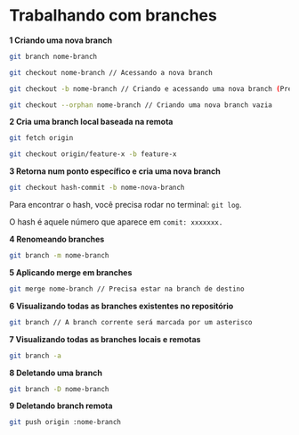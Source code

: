 # Trabalhando com branches

**1 Criando uma nova branch**
```bash
git branch nome-branch

git checkout nome-branch // Acessando a nova branch

git checkout -b nome-branch // Criando e acessando uma nova branch (Prefiro esse)

git checkout --orphan nome-branch // Criando uma nova branch vazia
```

**2 Cria uma branch local baseada na remota**
```bash
git fetch origin 

git checkout origin/feature-x -b feature-x
```

**3 Retorna num ponto específico e cria uma nova branch**
```bash
git checkout hash-commit -b nome-nova-branch
```

Para encontrar o hash, você precisa rodar no terminal: `git log`.

O hash é aquele número que aparece em `comit: xxxxxxx.`

**4 Renomeando branches**
```bash
git branch -m nome-branch
```

**5 Aplicando merge em branches**
```bash
git merge nome-branch // Precisa estar na branch de destino
```

**6 Visualizando todas as branches existentes no repositório**
```bash
git branch // A branch corrente será marcada por um asterisco
```

**7 Visualizando todas as branches locais e remotas**
```bash
git branch -a
```

**8 Deletando uma branch**
```bash
git branch -D nome-branch
```

**9 Deletando branch remota**
```bash
git push origin :nome-branch
```
